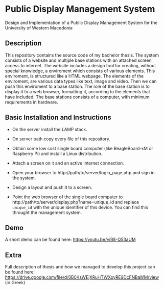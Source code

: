 # Public Display Management System
Design and Implementation of a Public Display Management System for the University of Western Macedonia

## Description
This repository contains the source code of my bachelor thesis.
The system consists of a website and multiple base stations with an attached screen access to internet. The website includes a design tool for creating, without special knowledge, a enviroment which consists of various elements. This enviroment, is structured like a HTML webpage. The elements of the enviroment, are various data types like text, image and video.
Then we can push this enviroment to a base station. The role of the base station is to display it to a web browser, formatting it, according to the elements that have included. The base stations consists of a computer, with minimum requirements in hardware.

## Basic Installation and Instructions
* On the server install the LAMP stack.
* On server path copy every file of this repository.

* Obtain some low cost single board computer (like BeagleBoard-xM or Raspberry Pi) and install a Linux distribution.
* Attach a screen on it and an active internet connection.

* Open your browser to http://path/to/server/login_page.php and sign in the system.
* Design a layout and push it to a screen.

* Point the web browser of the single board computer to http://path/to/server/display.php?name=unique_id and replace `unique_id` with the unique identifier of this device. You can find this throught the management system.

## Demo
A short demo can be found here: https://youtu.be/yiB8-Q53aUM

## Extra
Full description of thesis and how we managed to develop this project can be found here: https://drive.google.com/file/d/0B0KsWEjXRuHTWXoyRE9DcFNBaWM/view (in Greek)
